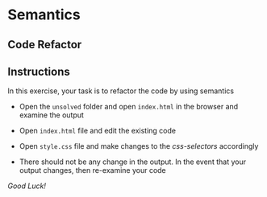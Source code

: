 # Semantics

## Code Refactor

## Instructions
In this exercise, your task is to refactor the code by using semantics

* Open the `unsolved` folder and open `index.html` in the browser and examine the output

* Open `index.html` file and edit the existing code

* Open `style.css` file and make changes to the *css-selectors* accordingly

* There should not be any change in the output. In the event that your output changes, then re-examine your code

*Good Luck!*
